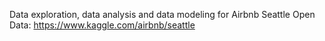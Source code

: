 Data exploration, data analysis and data modeling for Airbnb Seattle Open Data: 
https://www.kaggle.com/airbnb/seattle
